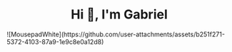 <h1 align="center">Hi 👋, I'm Gabriel</h1>
![MousepadWhite](https://github.com/user-attachments/assets/b251f271-5372-4103-87a9-1e9c8e0a12d8)
